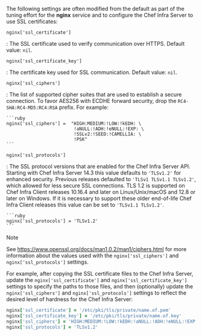 The following settings are often modified from the default as part of
the tuning effort for the **nginx** service and to configure the Chef
Infra Server to use SSL certificates:

`nginx['ssl_certificate']`

:   The SSL certificate used to verify communication over HTTPS. Default
    value: `nil`.

`nginx['ssl_certificate_key']`

:   The certificate key used for SSL communication. Default value:
    `nil`.

`nginx['ssl_ciphers']`

:   The list of supported cipher suites that are used to establish a
    secure connection. To favor AES256 with ECDHE forward security, drop
    the `RC4-SHA:RC4-MD5:RC4:RSA` prefix. For example:

    ```ruby
    nginx['ssl_ciphers'] =  "HIGH:MEDIUM:!LOW:!kEDH: \
                             !aNULL:!ADH:!eNULL:!EXP: \
                             !SSLv2:!SEED:!CAMELLIA: \
                             !PSK"
    ```

`nginx['ssl_protocols']`

:   The SSL protocol versions that are enabled for the Chef Infra Server API.
    Starting with Chef Infra Server 14.3 this value defaults to `'TLSv1.2'` for
    enhanced security. Previous releases defaulted to `'TLSv1 TLSv1.1 TLSv1.2'`,
    which allowed for less secure SSL connections. TLS 1.2 is supported on
    Chef Infra Client releases 10.16.4 and later on Linux/Unix/macOS and 12.8
    or later on Windows. If it is necessary to support these older end-of-life
    Chef Infra Client releases this value can be set to `'TLSv1.1 TLSv1.2'`.

    ```ruby
    nginx['ssl_protocols'] = 'TLSv1.2'
    ```

<div class="admonition-note">

<p class="admonition-note-title">Note</p>

<div class="admonition-note-text">

See <https://www.openssl.org/docs/man1.0.2/man1/ciphers.html> for more
information about the values used with the `nginx['ssl_ciphers']` and
`nginx['ssl_protocols']` settings.

</div>

</div>

For example, after copying the SSL certificate files to the Chef Infra
Server, update the `nginx['ssl_certificate']` and
`nginx['ssl_certificate_key']` settings to specify the paths to those
files, and then (optionally) update the `nginx['ssl_ciphers']` and
`nginx['ssl_protocols']` settings to reflect the desired level of
hardness for the Chef Infra Server:

```ruby
nginx['ssl_certificate'] = '/etc/pki/tls/private/name.of.pem'
nginx['ssl_certificate_key'] = '/etc/pki/tls/private/name.of.key'
nginx['ssl_ciphers'] = 'HIGH:MEDIUM:!LOW:!kEDH:!aNULL:!ADH:!eNULL:!EXP:!SSLv2:!SEED:!CAMELLIA:!PSK'
nginx['ssl_protocols'] = 'TLSv1.2'
```
